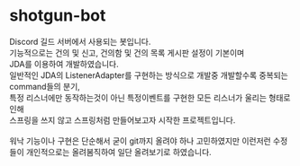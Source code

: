 # shotgun-bot
Discord 길드 서버에서 사용되는 봇입니다.  
기능적으로는 건의 및 신고, 건의함 및 건의 목록 게시판 설정이 기본이며  
JDA를 이용하여 개발하였습니다.  
일반적인 JDA의 ListenerAdapter를 구현하는 방식으로 개발중 개발할수록 중복되는 command들의 분기,  
특정 리스너에만 동작하는것이 아닌 특정이벤트를 구현한 모든 리스너가 울리는 형태로 인해  
스프링을 쓰지 않고 스프링처럼 만들어보고자 시작한 프로젝트입니다.  
<br>
워낙 기능이나 구현은 단순해서 굳이 git까지 올려야 하나 고민하였지만 이런저런 수정들이 개인적으로는 올려봄직하여 일단 올려보기로 하였습니다.
